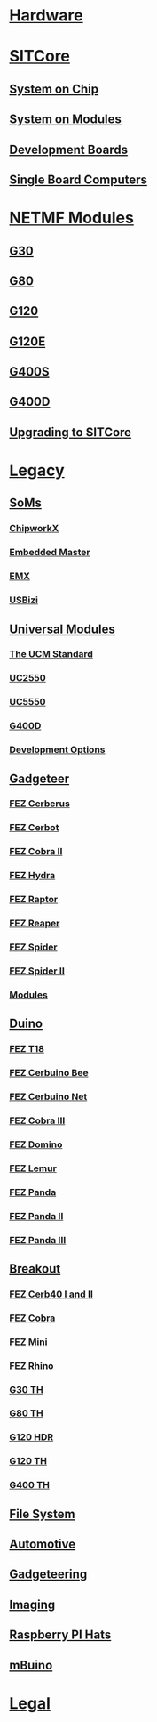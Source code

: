 # [Hardware](intro.md)

# [SITCore](sitcore/intro.md)
## [System on Chip](sitcore/soc.md)
## [System on Modules](sitcore/som.md)
## [Development Boards](sitcore/dev.md)
## [Single Board Computers](sitcore/sbc.md)

# [NETMF Modules](netmf/intro.md)
## [G30](netmf/g30.md)
## [G80](netmf/g80.md)
## [G120](netmf/g120.md)
## [G120E](netmf/g120e.md)
## [G400S](netmf/g400s.md)
## [G400D](netmf/g400d.md)
## [Upgrading to SITCore](netmf/upgrade.md)

# [Legacy](legacy/intro.md)

## [SoMs](legacy/som.md)
### [ChipworkX](netmf/chipworkx.md)
### [Embedded Master](netmf/embedded-master.md)
### [EMX](netmf/emx.md)
### [USBizi](netmf/usbizi.md)

## [Universal Modules](ucm/intro.md)
### [The UCM Standard](ucm/standard.md)
### [UC2550](ucm/uc2550.md)
### [UC5550](ucm/uc5550.md)
### [G400D](netmf/g400d.md)
### [Development Options](ucm/development-options.md)

## [Gadgeteer](gadgeteer/intro.md)
### [FEZ Cerberus](gadgeteer/fez-cerberus.md)
### [FEZ Cerbot](gadgeteer/fez-cerbot.md)
### [FEZ Cobra II](gadgeteer/fez-cobra-ii.md)
### [FEZ Hydra](gadgeteer/fez-hydra.md)
### [FEZ Raptor](gadgeteer/fez-raptor.md)
### [FEZ Reaper](gadgeteer/fez-reaper.md)
### [FEZ Spider](gadgeteer/fez-spider.md)
### [FEZ Spider II](gadgeteer/fez-spider-ii.md)
### [Modules](gadgeteer/modules.md)

## [Duino](duino/intro.md)
### [FEZ T18](duino/fez-t18.md)
### [FEZ Cerbuino Bee](duino/fez-cerbuino-bee.md)
### [FEZ Cerbuino Net](duino/fez-cerbuino-net.md)
### [FEZ Cobra III](duino/fez-cobra-iii.md)
### [FEZ Domino](duino/fez-domino.md)
### [FEZ Lemur](duino/fez-lemur.md)
### [FEZ Panda](duino/fez-panda.md)
### [FEZ Panda II](duino/fez-panda-ii.md)
### [FEZ Panda III](duino/fez-panda-iii.md)

## [Breakout](breakout/intro.md)
### [FEZ Cerb40 I and II](breakout/fez-cerb40.md)
### [FEZ Cobra](breakout/fez-cobra.md)
### [FEZ Mini](breakout/fez-mini.md)
### [FEZ Rhino](breakout/fez-rhino.md)
### [G30 TH](breakout/g30-th.md)
### [G80 TH](breakout/g80-th.md)
### [G120 HDR](breakout/g120-hdr.md)
### [G120 TH](breakout/g120-th.md)
### [G400 TH](breakout/g400-th.md)

## [File System](filesystem/intro.md)
## [Automotive](automotive.md)
## [Gadgeteering](gadgeteering.md)
## [Imaging](imaging.md)
## [Raspberry PI Hats](raspberrypi-hats.md)
## [mBuino](mbuino.md)

# [Legal](../hardware/legal.md)

